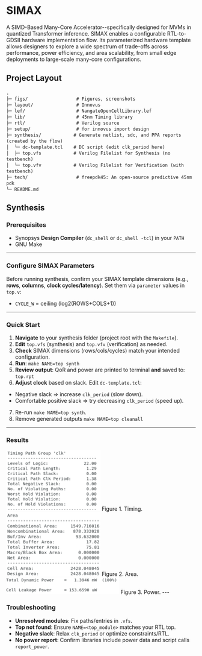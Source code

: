 # SIMAX

A SIMD-Based Many-Core Accelerator--specifically designed for MVMs in quantized Transformer inference. SIMAX enables a configurable RTL-to-GDSII hardware implementation flow. Its parameterized hardware template allows designers to explore a wide spectrum of trade-offs across performance, power efficiency, and area scalability, from small edge deployments to large-scale many-core configurations.

## Project Layout

```
.
├─ figs/                  # Figures, screenshots
├─ layout/                # Innovus
├─ lef/                   # NangateOpenCellLibrary.lef
├─ lib/					  # 45nm Timing library
├─ rtl/                   # Verilog source
├─ setup/				  # for innovus import design
├─ synthesis/            # Generate netlist, sdc, and PPA reports (created by the flow)
│  └─ dc-template.tcl    # DC script (edit clk_period here)
│  ├─ top.vfs            # Verilog Filelist for Synthesis (no testbench)
│  └─ top.vfv            # Verilog Filelist for Verification (with testbench)
├─ tech/				  # freepdk45: An open-source predictive 45nm pdk
└─ README.md
```



## Synthesis



### Prerequisites

* Synopsys **Design Compiler** (`dc_shell` or `dc_shell -tcl`) in your `PATH`
* GNU Make

---

### Configure SIMAX Parameters

Before running synthesis, confirm your SIMAX template dimensions (e.g., **rows**, **columns**, **clock cycles/latency**).
Set them via `parameter` values in `top.v`:

* `CYCLE_W` = ceiling (log2(ROWS+COLS+1))

---

### Quick Start

1. **Navigate** to your synthesis folder (project root with the `Makefile`).
2. **Edit** `top.vfs` (synthesis) and `top.vfv` (verification) as needed.
3. **Check** SIMAX dimensions (rows/cols/cycles) match your intended configuration.
4. **Run**: `make NAME=top synth`
5. **Review output**: QoR and power are printed to terminal **and** saved to: `top.rpt`
6. **Adjust clock** based on slack. Edit `dc-template.tcl`:

* Negative slack ⇒ increase `clk_period` (slow down).
* Comfortable positive slack ⇒ try decreasing `clk_period` (speed up).

7. Re-run `make NAME=top synth`.
8. Remove generated outputs `make NAME=top cleanall`

---
### Results
  <img src="figs/qor_timing.png" alt="Timing" width="250">
Figure 1. Timing.


  <img src="figs/qor_area.png" alt="Area" width="250">
Figure 2. Area.

 <img src="figs/power_rpt.png" alt="Power" width="300">
Figure 3. Power.
---

### Troubleshooting

* **Unresolved modules**: Fix paths/entries in `.vfs`.
* **Top not found**: Ensure `NAME=<top_module>` matches your RTL top.
* **Negative slack**: Relax `clk_period` or optimize constraints/RTL.
* **No power report**: Confirm libraries include power data and script calls `report_power`.
